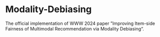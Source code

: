 # Modality-Debiasing
The official implementation of WWW 2024 paper ”Improving Item-side Fairness of Multimodal Recommendation via Modality Debiasing“.
